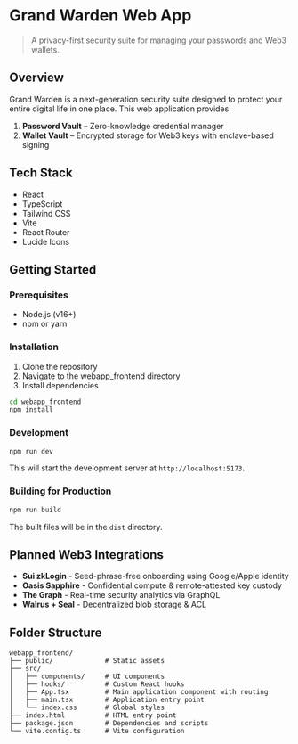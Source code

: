 # Grand Warden Web App

> A privacy-first security suite for managing your passwords and Web3 wallets.

## Overview

Grand Warden is a next-generation security suite designed to protect your entire digital life in one place. This web application provides:

1. **Password Vault** – Zero-knowledge credential manager
2. **Wallet Vault** – Encrypted storage for Web3 keys with enclave-based signing

## Tech Stack

- React
- TypeScript
- Tailwind CSS
- Vite
- React Router
- Lucide Icons

## Getting Started

### Prerequisites

- Node.js (v16+)
- npm or yarn

### Installation

1. Clone the repository
2. Navigate to the webapp_frontend directory
3. Install dependencies

```bash
cd webapp_frontend
npm install
```

### Development

```bash
npm run dev
```

This will start the development server at `http://localhost:5173`.

### Building for Production

```bash
npm run build
```

The built files will be in the `dist` directory.

## Planned Web3 Integrations

- **Sui zkLogin** - Seed-phrase-free onboarding using Google/Apple identity
- **Oasis Sapphire** - Confidential compute & remote-attested key custody
- **The Graph** - Real-time security analytics via GraphQL
- **Walrus + Seal** - Decentralized blob storage & ACL

## Folder Structure

```
webapp_frontend/
├── public/             # Static assets
├── src/
│   ├── components/     # UI components
│   ├── hooks/          # Custom React hooks
│   ├── App.tsx         # Main application component with routing
│   ├── main.tsx        # Application entry point
│   └── index.css       # Global styles
├── index.html          # HTML entry point
├── package.json        # Dependencies and scripts
└── vite.config.ts      # Vite configuration
```
